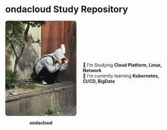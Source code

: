 # ondacloud Study Repository

<div style="display: flex; align-items: center;">
  <!-- 이미지와 ondacloud 텍스트 -->
  <div style="text-align: center; margin-right: 20px;">
    <img src="https://github.com/Daliy-Cloud/.github/blob/main/profile/assets/Profile.jpg" alt="ondacloud" style="width: 300px; height: 300px; object-fit: cover; border-radius: 8px;" />
    <div style="margin-top: 10px; font-weight: bold;">ondacloud</div>
  </div>

  <!-- 오른쪽 텍스트 -->
  <div style="text-align: left;">
    <p style="margin: 0;">📖 I’m Studying <strong>Cloud Platform, Linux, Network</strong></p>
    <p style="margin: 0;">🌱 I’m currently learning <strong>Kubernetes, CI/CD, BigData</strong></p>
  </div>
</div>
